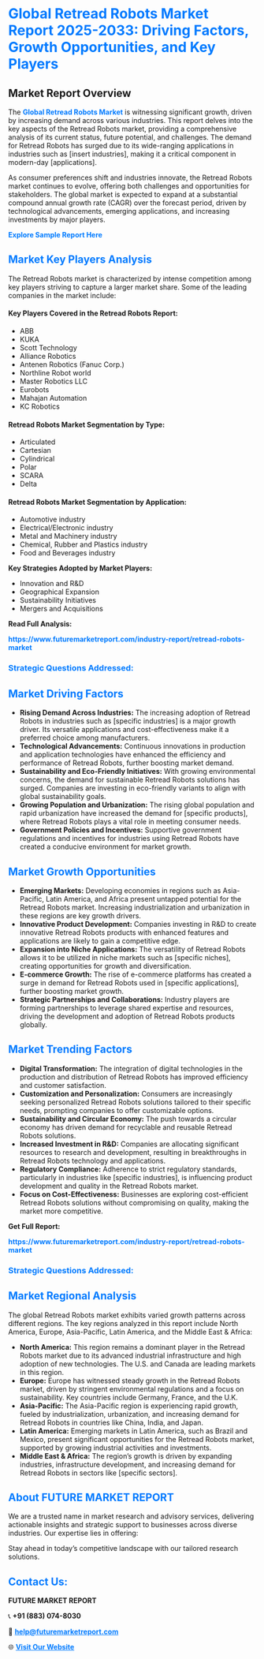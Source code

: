<h1 style="color: #007BFF;">Global Retread Robots Market Report 2025-2033: Driving Factors, Growth Opportunities, and Key Players</h1>

<section id="overview">
<h2>Market Report Overview</h2>
<p>The <a href="https://www.futuremarketreport.com/industry-report/retread-robots-market" style="color: #007BFF; text-decoration: none;"><strong>Global Retread Robots Market</strong></a> is witnessing significant growth, driven by increasing demand across various industries. This report delves into the key aspects of the Retread Robots market, providing a comprehensive analysis of its current status, future potential, and challenges. The demand for Retread Robots has surged due to its wide-ranging applications in industries such as [insert industries], making it a critical component in modern-day [applications].</p>
<p>As consumer preferences shift and industries innovate, the Retread Robots market continues to evolve, offering both challenges and opportunities for stakeholders. The global market is expected to expand at a substantial compound annual growth rate (CAGR) over the forecast period, driven by technological advancements, emerging applications, and increasing investments by major players.</p>
</section>

<section id="overview">
<p><a href="https://www.futuremarketreport.com/request-sample/reportId=56273" style="color: #007BFF; text-decoration: none;"><strong>Explore Sample Report Here</strong></a></p>
</section>

<section id="key-players">
<h2 style="color: #007BFF;">Market Key Players Analysis</h2>
<p>The Retread Robots market is characterized by intense competition among key players striving to capture a larger market share. Some of the leading companies in the market include:</p>
<h4>Key Players Covered in the Retread Robots Report:</h4>
<ul><li>ABB</li><li>KUKA</li><li>Scott Technology</li><li>Alliance Robotics</li><li>Antenen Robotics (Fanuc Corp.)</li><li>Northline Robot world</li><li>Master Robotics LLC</li><li>Eurobots</li><li>Mahajan Automation</li><li>KC Robotics</li></ul>
<h4>Retread Robots Market Segmentation by Type:</h4>
<ul><li>Articulated</li><li>Cartesian</li><li>Cylindrical</li><li>Polar</li><li>SCARA</li><li>Delta</li></ul>

<h4>Retread Robots Market Segmentation by Application:</h4>
<ul><li>Automotive industry</li><li>Electrical/Electronic industry</li><li>Metal and Machinery industry</li><li>Chemical, Rubber and Plastics industry</li><li>Food and Beverages industry</li></ul>
<p><strong>Key Strategies Adopted by Market Players:</strong></p>
<ul>
<li>Innovation and R&D</li>
<li>Geographical Expansion</li>
<li>Sustainability Initiatives</li>
<li>Mergers and Acquisitions</li>
</ul>
</section>

<section>
<p><strong>Read Full Analysis: </strong></p><a href="https://www.futuremarketreport.com/industry-report/retread-robots-market" style="color: #007BFF; text-decoration: none;"><strong>https://www.futuremarketreport.com/industry-report/retread-robots-market</strong></a>
<h3 style="color: #007BFF;">Strategic Questions Addressed:</h3>
</section>

<section id="driving-factors">
<h2 style="color: #007BFF;">Market Driving Factors</h2>
<ul>
<li><strong>Rising Demand Across Industries:</strong> The increasing adoption of Retread Robots in industries such as [specific industries] is a major growth driver. Its versatile applications and cost-effectiveness make it a preferred choice among manufacturers.</li>
<li><strong>Technological Advancements:</strong> Continuous innovations in production and application technologies have enhanced the efficiency and performance of Retread Robots, further boosting market demand.</li>
<li><strong>Sustainability and Eco-Friendly Initiatives:</strong> With growing environmental concerns, the demand for sustainable Retread Robots solutions has surged. Companies are investing in eco-friendly variants to align with global sustainability goals.</li>
<li><strong>Growing Population and Urbanization:</strong> The rising global population and rapid urbanization have increased the demand for [specific products], where Retread Robots plays a vital role in meeting consumer needs.</li>
<li><strong>Government Policies and Incentives:</strong> Supportive government regulations and incentives for industries using Retread Robots have created a conducive environment for market growth.</li>
</ul>
</section>

<section id="growth-opportunities">
<h2 style="color: #007BFF;">Market Growth Opportunities</h2>
<ul>
<li><strong>Emerging Markets:</strong> Developing economies in regions such as Asia-Pacific, Latin America, and Africa present untapped potential for the Retread Robots market. Increasing industrialization and urbanization in these regions are key growth drivers.</li>
<li><strong>Innovative Product Development:</strong> Companies investing in R&D to create innovative Retread Robots products with enhanced features and applications are likely to gain a competitive edge.</li>
<li><strong>Expansion into Niche Applications:</strong> The versatility of Retread Robots allows it to be utilized in niche markets such as [specific niches], creating opportunities for growth and diversification.</li>
<li><strong>E-commerce Growth:</strong> The rise of e-commerce platforms has created a surge in demand for Retread Robots used in [specific applications], further boosting market growth.</li>
<li><strong>Strategic Partnerships and Collaborations:</strong> Industry players are forming partnerships to leverage shared expertise and resources, driving the development and adoption of Retread Robots products globally.</li>
</ul>
</section>

<section id="trending-factors">
<h2 style="color: #007BFF;">Market Trending Factors</h2>
<ul>
<li><strong>Digital Transformation:</strong> The integration of digital technologies in the production and distribution of Retread Robots has improved efficiency and customer satisfaction.</li>
<li><strong>Customization and Personalization:</strong> Consumers are increasingly seeking personalized Retread Robots solutions tailored to their specific needs, prompting companies to offer customizable options.</li>
<li><strong>Sustainability and Circular Economy:</strong> The push towards a circular economy has driven demand for recyclable and reusable Retread Robots solutions.</li>
<li><strong>Increased Investment in R&D:</strong> Companies are allocating significant resources to research and development, resulting in breakthroughs in Retread Robots technology and applications.</li>
<li><strong>Regulatory Compliance:</strong> Adherence to strict regulatory standards, particularly in industries like [specific industries], is influencing product development and quality in the Retread Robots market.</li>
<li><strong>Focus on Cost-Effectiveness:</strong> Businesses are exploring cost-efficient Retread Robots solutions without compromising on quality, making the market more competitive.</li>
</ul>
</section>

<section>
<p><strong>Get Full Report: </strong></p><a href="https://www.futuremarketreport.com/industry-report/retread-robots-market" style="color: #007BFF; text-decoration: none;"><strong>https://www.futuremarketreport.com/industry-report/retread-robots-market</strong></a>
<h3 style="color: #007BFF;">Strategic Questions Addressed:</h3>
</section>


<section id="regional-analysis">
<h2 style="color: #007BFF;">Market Regional Analysis</h2>
<p>The global Retread Robots market exhibits varied growth patterns across different regions. The key regions analyzed in this report include North America, Europe, Asia-Pacific, Latin America, and the Middle East & Africa:</p>
<ul>
<li><strong>North America:</strong> This region remains a dominant player in the Retread Robots market due to its advanced industrial infrastructure and high adoption of new technologies. The U.S. and Canada are leading markets in this region.</li>
<li><strong>Europe:</strong> Europe has witnessed steady growth in the Retread Robots market, driven by stringent environmental regulations and a focus on sustainability. Key countries include Germany, France, and the U.K.</li>
<li><strong>Asia-Pacific:</strong> The Asia-Pacific region is experiencing rapid growth, fueled by industrialization, urbanization, and increasing demand for Retread Robots in countries like China, India, and Japan.</li>
<li><strong>Latin America:</strong> Emerging markets in Latin America, such as Brazil and Mexico, present significant opportunities for the Retread Robots market, supported by growing industrial activities and investments.</li>
<li><strong>Middle East & Africa:</strong> The region’s growth is driven by expanding industries, infrastructure development, and increasing demand for Retread Robots in sectors like [specific sectors].</li>
</ul>
</section>

<footer>
<h2 style="color: #007BFF;">About FUTURE MARKET REPORT</h2>
<p>We are a trusted name in market research and advisory services, delivering actionable insights and strategic support to businesses across diverse industries. Our expertise lies in offering:</p>

<p>Stay ahead in today’s competitive landscape with our tailored research solutions.</p>

<h2 style="color: #007BFF;">Contact Us:</h2>
<p><strong>FUTURE MARKET REPORT</strong></p>
<p>📞 <strong>+91 (883) 074-8030</strong></p>
<p>📧 <strong><a href="mailto:help@futuremarketreport.com" style="color: #007BFF;">help@futuremarketreport.com</a></strong></p>
<p>🌐 <strong><a href="https://www.futuremarketreport.com/" style="color: #007BFF;">Visit Our Website</a></strong></p>
</footer>